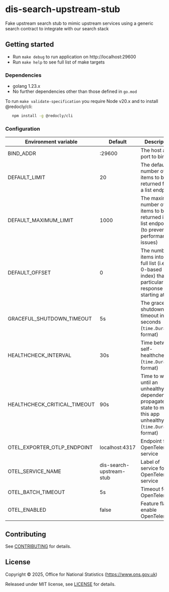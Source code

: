 # dis-search-upstream-stub

Fake upstream search stub to mimic upstream services using a generic search contract to integrate with our search stack

## Getting started

* Run `make debug` to run application on http://localhost:29600
* Run `make help` to see full list of make targets

### Dependencies

* golang 1.23.x
* No further dependencies other than those defined in `go.mod`

To run `make validate-specification` you require Node v20.x and to install @redocly/cli:

```sh
   npm install -g @redocly/cli
```

### Configuration

| Environment variable         | Default                  | Description                                                                                                        |
|------------------------------|--------------------------|--------------------------------------------------------------------------------------------------------------------|
| BIND_ADDR                    | :29600                   | The host and port to bind to                                                                                       |
| DEFAULT_LIMIT                | 20                       | The default number of items to be returned from a list endpoint                                                    |
| DEFAULT_MAXIMUM_LIMIT        | 1000                     | The maximum number of items to be returned in any list endpoint (to prevent performance issues)                    |
| DEFAULT_OFFSET               | 0                        | The number of items into the full list (i.e. the 0-based index) that a particular response is starting at          |
| GRACEFUL_SHUTDOWN_TIMEOUT    | 5s                       | The graceful shutdown timeout in seconds (`time.Duration` format)                                                  |
| HEALTHCHECK_INTERVAL         | 30s                      | Time between self-healthchecks (`time.Duration` format)                                                            |
| HEALTHCHECK_CRITICAL_TIMEOUT | 90s                      | Time to wait until an unhealthy dependent propagates its state to make this app unhealthy (`time.Duration` format) |
| OTEL_EXPORTER_OTLP_ENDPOINT  | localhost:4317           | Endpoint for OpenTelemetry service                                                                                 |
| OTEL_SERVICE_NAME            | dis-search-upstream-stub | Label of service for OpenTelemetry service                                                                         |
| OTEL_BATCH_TIMEOUT           | 5s                       | Timeout for OpenTelemetry                                                                                          |
| OTEL_ENABLED                 | false                    | Feature flag to enable OpenTelemetry                                                                               |

## Contributing

See [CONTRIBUTING](CONTRIBUTING.md) for details.

## License

Copyright © 2025, Office for National Statistics (https://www.ons.gov.uk)

Released under MIT license, see [LICENSE](LICENSE.md) for details.

